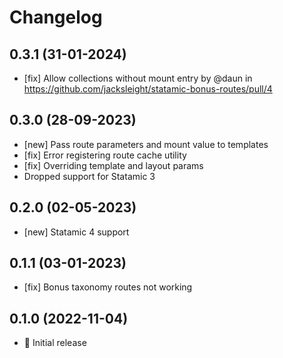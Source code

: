# Changelog

## 0.3.1 (31-01-2024)

- [fix] Allow collections without mount entry by @daun in https://github.com/jacksleight/statamic-bonus-routes/pull/4

## 0.3.0 (28-09-2023)

- [new] Pass route parameters and mount value to templates
- [fix] Error registering route cache utility
- [fix] Overriding template and layout params
- Dropped support for Statamic 3

## 0.2.0 (02-05-2023)

- [new] Statamic 4 support

## 0.1.1 (03-01-2023)

- [fix] Bonus taxonomy routes not working

## 0.1.0 (2022-11-04)

- 🚀 Initial release
